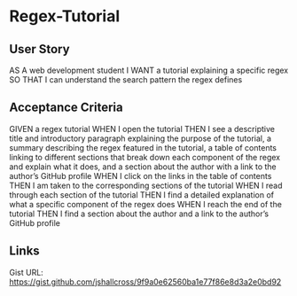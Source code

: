 # Regex-Tutorial

## User Story
AS A web development student
I WANT a tutorial explaining a specific regex
SO THAT I can understand the search pattern the regex defines


## Acceptance Criteria
GIVEN a regex tutorial
WHEN I open the tutorial
THEN I see a descriptive title and introductory paragraph explaining the purpose of the tutorial, a summary describing the regex featured in the tutorial, a table of contents linking to different sections that break down each component of the regex and explain what it does, and a section about the author with a link to the author’s GitHub profile
WHEN I click on the links in the table of contents
THEN I am taken to the corresponding sections of the tutorial
WHEN I read through each section of the tutorial
THEN I find a detailed explanation of what a specific component of the regex does
WHEN I reach the end of the tutorial
THEN I find a section about the author and a link to the author’s GitHub profile

## Links
Gist URL: https://gist.github.com/jshallcross/9f9a0e62560ba1e77f86e8d3a2e0bd92